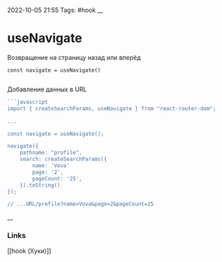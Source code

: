 2022-10-05 21:55
Tags: #hook 
__
# useNavigate

Возвращение на страницу назад или вперёд
```tsx
const navigate = useNavigate()


```

Добавление данных в URL
```jsx
```javascript
import { createSearchParams, useNavigate } from "react-router-dom";

...

const navigate = useNavigate();

navigate({
    pathname: "profile",
    search: createSearchParams({
        name: 'Vova'
        page: '2',  
		pageCount: '25',  
    }).toString()
});

// ...URL/profile?name=Vova&page=2&pageCount=25
```

__
### Links
[[hook (Хуки)]]